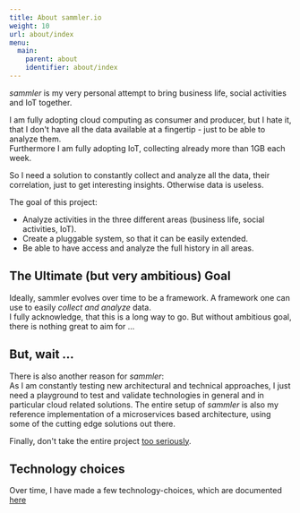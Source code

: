 ```yaml
---
title: About sammler.io
weight: 10
url: about/index
menu:
  main:
    parent: about
    identifier: about/index
---
```


_sammler_ is my very personal attempt to bring business life, social activities and IoT together.

I am fully adopting cloud computing as consumer and producer, but I hate it, that I don't have all the data available at a fingertip  - just to be able to analyze them.  
Furthermore I am fully adopting IoT, collecting already more than 1GB each week.

So I need a solution to constantly collect and analyze all the data, their correlation, just to get interesting insights. Otherwise data is useless.  

The goal of this project:

- Analyze activities in the three different areas (business life, social activities, IoT).
- Create a pluggable system, so that it can be easily extended.
- Be able to have access and analyze the full history in all areas.

## The Ultimate (but very ambitious) Goal

Ideally, sammler evolves over time to be a framework. A framework one can use to easily *collect and analyze* data.  
I fully acknowledge, that this is a long way to go. But without ambitious goal, there is nothing great to aim for ...

## But, wait ...  

There is also another reason for _sammler_:  
As I am constantly testing new architectural and technical approaches, I just need a playground to test and validate technologies in general and in particular cloud related solutions.
The entire setup of _sammler_ is also my reference implementation of a microservices based architecture, using some of the cutting edge solutions out there.

Finally, don't take the entire project [too seriously](https://circleci.com/blog/its-the-future/).


## Technology choices

Over time, I have made a few technology-choices, which are documented [here](/about/technology-choices)